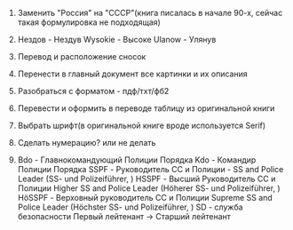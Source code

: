 1. Заменить "Россия" на "СССР"(книга писалась в начале 90-х, сейчас такая формулировка не подходящая)
2. Нездов - Нездув
    Wysokie - Высоке
    Ulanow - Улянув
3. Перевод и расположение сносок
5. Перенести в главный документ все картинки и их описания
9. Разобраться с форматом - пдф/тхт/фб2
10. Перевести и оформить в переводе таблицу из оригинальной книги
11. Выбрать шрифт(в оригинальной книге вроде используется Serif)
12. Сделать нумерацию? или не делать

14. Bdo - Главнокомандующий Полиции Порядка 
    Kdo - Командир Полиции Порядка 
    SSPF - Руководитель СС и Полиции - SS and Police Leader (SS- und Polizeiführer, )
    HSSPF - Высший Руководитель СС и Полиции Higher SS and Police Leader (Höherer SS- und Polizeiführer, )
    HöSSPF - Верховный руководитель СС и Полиции Supreme SS and Police Leader (Höchster SS- und Polizeiführer, )
    SD - служба безопасности
    Первый лейтенант -> Старший лейтенант